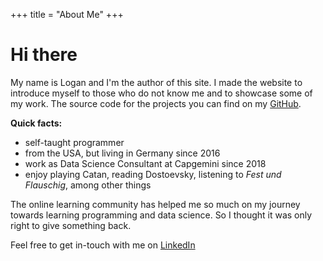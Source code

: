 +++
title = "About Me"
+++

# Hi there

My name is Logan and I'm the author of this site. I made the website to introduce myself to those who do not know me and to showcase some of my work. The source code for the projects you can find on my [GitHub](https://github.com/logan-connolly).

**Quick facts:**

- self-taught programmer
- from the USA, but living in Germany since 2016
- work as Data Science Consultant at Capgemini since 2018
- enjoy playing Catan, reading Dostoevsky, listening to *Fest und Flauschig*, among other things

The online learning community has helped me so much on my journey towards learning programming and data science. So I thought it was only right to give something back.

Feel free to get in-touch with me on [LinkedIn]((https://www.linkedin.com/in/loganconnolly/))
